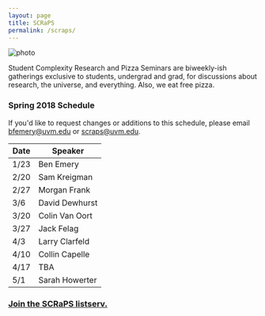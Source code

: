 ```yaml
---
layout: page
title: SCRaPS
permalink: /scraps/
---
```


![photo](https://pbs.twimg.com/profile_banners/1931116441/1503791348/1500x500)

Student Complexity Research and Pizza Seminars are biweekly-ish gatherings exclusive to students, undergrad and grad, for discussions about research, the universe, and everything. Also, we eat free pizza. 

### Spring 2018 Schedule

If you'd like to request changes or additions to this schedule, please email bfemery@uvm.edu or scraps@uvm.edu.


| Date |  Speaker        |
| ---- | --------------- |
| 1/23 |  Ben Emery      |
| 2/20 |  Sam Kreigman   |
| 2/27 |  Morgan Frank   |
| 3/6  |  David Dewhurst |
| 3/20 |  Colin Van Oort |
| 3/27 |  Jack Felag     |
| 4/3  |  Larry Clarfeld |
| 4/10 |  Collin Capelle |
| 4/17 |  TBA |
| 5/1  |  Sarah Howerter |

### [Join the SCRaPS listserv.](https://list.uvm.edu/cgi-bin/wa?SUBED1=SCRAPS)
